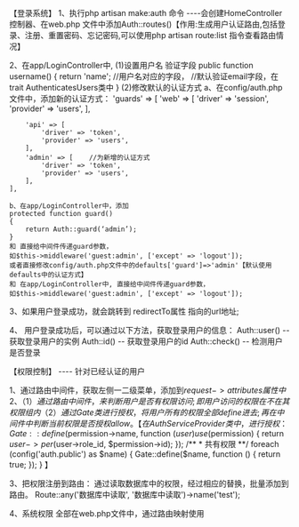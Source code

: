 【登录系统】
1、执行php artisan make:auth 命令
  ----会创建HomeController控制器、在web.php 文件中添加Auth::routes()【作用:生成用户认证路由,包括登录、注册、重置密码、忘记密码,可以使用php artisan route:list 指令查看路由情况】

2、在app/LoginController中,
   (1)设置用户名 验证字段
   public function username()
    {
        return 'name'; //用户名对应的字段，
        			   //默认验证email字段，在trait AuthenticatesUsers类中
    }
    (2)修改默认的认证方式
    a、在config/auth.php文件中，添加新的认证方式：
    'guards' => [
        'web' => [
            'driver' => 'session',
            'provider' => 'users',
        ],

        'api' => [
            'driver' => 'token',
            'provider' => 'users',
        ],
        'admin' => [    //为新增的认证方式
            'driver' => 'token',
            'provider' => 'users',
        ],
    ],

    b、在app/LoginController中，添加
	protected function guard()
    {
        return Auth::guard(‘admin’);
    }
    和 直接给中间件传递guard参数，
    如$this->middleware('guest:admin', ['except' => 'logout']);
    或者直接修改config/auth.php文件中的defaults['guard']=>'admin'【默认使用defaults中的认证方式】
    和 在app/LoginController中, 直接给中间件传递guard参数，
    如$this->middleware('guest:admin', ['except' => 'logout']);
3、如果用户登录成功，就会跳转到 redirectTo属性 指向的url地址;


4、 用户登录成功后，可以通过以下方法，获取登录用户的信息：
	Auth::user()   -- 获取登录用户的实例
	Auth::id()     -- 获取登录用户的id
	Auth::check()  -- 检测用户是否登录


【权限控制】
	---- 针对已经认证的用户

1、通过路由中间件，获取左侧一二级菜单，添加到$request->attributes属性中
2、
（1）通过路由中间件，来判断用户是否有权限访问;即用户访问的权限在不在其权限组内
（2）通过Gate类进行授权，将用户所有的权限全部define进去;再在中间件中判断当前权限是否授权allow。
【在AuthServiceProvider类中，进行授权：
			 Gate::define($permission->name, function ($user) use ($permission) {
                return $user->per($user->role_id, $permission->id);
            });
		/**
         * 共有权限
         **/
        foreach (config('auth.public') as $name) {
            Gate::define($name, function () {
                return true;
            });
        }
    】

 3、把权限注册到路由：
 通过读取数据库中的权限，经过相应的替换，批量添加到路由。
  Route::any('数据库中读取', '数据库中读取')->name('test');

  4、系统权限
  	全部在web.php文件中，通过路由映射使用
